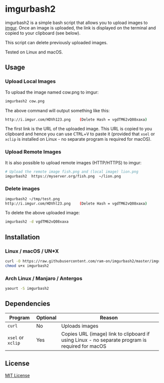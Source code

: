 # imgurbash2
imgurbash2 is a simple bash script that allows you to upload images to [imgur](https://imgur.com/).  Once an image is uploaded, the link is displayed on the terminal and copied to your clipboard (see below).

This script can delete previously uploaded images.

Tested on Linux and macOS.

## Usage
### Upload Local Images

To upload the image named cow.png to imgur:
```bash
imgurbash2 cow.png
```
The above command will output something like this:
```bash
http://i.imgur.com/HDVh123.png    (Delete Hash = vgdTM62vQ08xaxa)
```
The first link is the URL of the uploaded image.  This URL is copied to you clipboard and hence you can use <kbd>CTRL</kbd>+<kbd>V</kbd> to paste it (provided that `xsel` or `xclip` is installed on Linux - no separate program is required for macOS).

### Upload Remote Images

It is also possible to upload remote images (HTTP/HTTPS) to imgur:
```bash
# Upload the remote image fish.png and (local image) lion.png
imgurbash2  https://myserver.org/fish.png  ~/lion.png
```

### Delete images
```bash
imgurbash2 ~/tmp/test.png
http://i.imgur.com/HDVhl23.png    (Delete Hash = vgdTM62vQ08xaxa)
```

To delete the above uploaded image:
```bash
imgurbash2 -d vgdTM62vQ08xaxa
```

## Installation
### Linux / macOS / UN*X
```bash
curl -O https://raw.githubusercontent.com/ram-on/imgurbash2/master/imgurbash2
chmod u+x imgurbash2
```

### Arch Linux / Manjaro / Antergos
```bash
yaourt -S imgurbash2
```

## Dependencies
| Program            | Optional | Reason |
| ------------------ | -------- | ------------- |
| `curl`             | No       | Uploads images  |
| `xsel` or `xclip`  | Yes      | Copies URL (image) link to clipboard if using Linux - no separate program is required for macOS |

## License
[MIT License](https://raw.githubusercontent.com/ram-on/imgurbash2/master/LICENSE)
